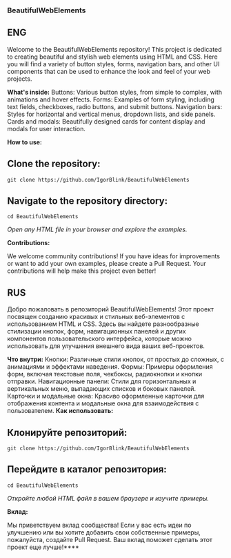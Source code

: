### BeautifulWebElements
## ENG
Welcome to the BeautifulWebElements repository! This project is dedicated to creating beautiful and stylish web elements using HTML and CSS. Here you will find a variety of button styles, forms, navigation bars, and other UI components that can be used to enhance the look and feel of your web projects.

 __What's inside:__
Buttons: Various button styles, from simple to complex, with animations and hover effects.
Forms: Examples of form styling, including text fields, checkboxes, radio buttons, and submit buttons.
Navigation bars: Styles for horizontal and vertical menus, dropdown lists, and side panels.
Cards and modals: Beautifully designed cards for content display and modals for user interaction.

__How to use:__

## Clone the repository:
```
git clone https://github.com/IgorBlink/BeautifulWebElements
```

## Navigate to the repository directory:
```
cd BeautifulWebElements
```

_Open any HTML file in your browser and explore the examples._

__Contributions:__

We welcome community contributions! If you have ideas for improvements or want to add your own examples, please create a Pull Request. Your contributions will help make this project even better!

## RUS
Добро пожаловать в репозиторий BeautifulWebElements! Этот проект посвящен созданию красивых и стильных веб-элементов с использованием HTML и CSS. Здесь вы найдете разнообразные стилизации кнопок, форм, навигационных панелей и других компонентов пользовательского интерфейса, которые можно использовать для улучшения внешнего вида ваших веб-проектов.

__Что внутри:__
Кнопки: Различные стили кнопок, от простых до сложных, с анимациями и эффектами наведения.
Формы: Примеры оформления форм, включая текстовые поля, чекбоксы, радиокнопки и кнопки отправки.
Навигационные панели: Стили для горизонтальных и вертикальных меню, выпадающих списков и боковых панелей.
Карточки и модальные окна: Красиво оформленные карточки для отображения контента и модальные окна для взаимодействия с пользователем.
__Как использовать:__
## Клонируйте репозиторий:
```
git clone https://github.com/IgorBlink/BeautifulWebElements
```

## Перейдите в каталог репозитория:
```
cd BeautifulWebElements
```
_Откройте любой HTML файл в вашем браузере и изучите примеры._

 __Вклад:__

Мы приветствуем вклад сообщества! Если у вас есть идеи по улучшению или вы хотите добавить свои собственные примеры, пожалуйста, создайте Pull Request. Ваш вклад поможет сделать этот проект еще лучше!****
